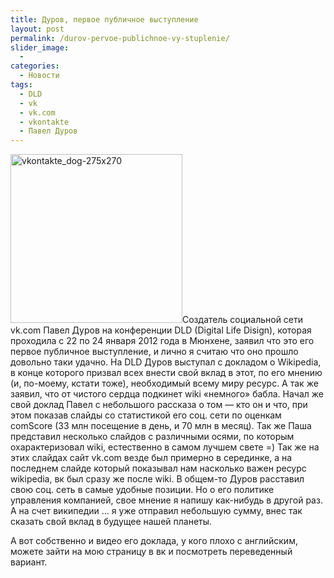 ```yaml
---
title: Дуров, первое публичное выступление
layout: post
permalink: /durov-pervoe-publichnoe-vy-stuplenie/
slider_image:
  - 
categories:
  - Новости
tags:
  - DLD
  - vk
  - vk.com
  - vkontakte
  - Павел Дуров
---
```

<a href="http://res.cloudinary.com/doam-ru/image/upload/v1409069992/vkontakte_dog-275x270_d4we1a.png" rel="lightbox[303]" title="vkontakte_dog-275x270"><img class="alignleft size-full wp-image-772" src="http://res.cloudinary.com/doam-ru/image/upload/v1409069992/vkontakte_dog-275x270_d4we1a.png" alt="vkontakte_dog-275x270" width="275" height="270" /></a>Создатель социальной сети vk.com Павел Дуров на конференции DLD (Digital Life Disign), которая проходила с 22 по 24 января 2012 года в Мюнхене, заявил что это его первое публичное выступление, и лично я считаю что оно прошло довольно таки удачно. На DLD Дуров выступал с докладом о Wikipedia, в конце которого призвал всех внести свой вклад в этот, по его мнению (и, по-моему, кстати тоже), необходимый всему миру ресурс. А так же заявил, что от чистого сердца подкинет wiki &#171;немного&#187; бабла. <!--more--> Начал же свой доклад Павел с небольшого рассказа о том &#8212; кто он и что, при этом показав слайды со статистикой его соц. сети по оценкам comScore (33 млн посещение в день, и 70 млн в месяц). Так же Паша представил несколько слайдов с различными осями, по которым охарактеризовал wiki, естественно в самом лучшем свете =) Так же на этих слайдах сайт vk.com везде был примерно в серединке, а на последнем слайде который показывал нам насколько важен ресурс wikipedia, вк был сразу же после wiki. В общем-то Дуров расставил свою соц. сеть в самые удобные позиции. Но о его политике управления компанией, свое мнение я напишу как-нибудь в другой раз. А на счет википедии &#8230; я уже отправил небольшую сумму, внес так сказать свой вклад в будущее нашей планеты.

  
А вот собственно и видео его доклада, у кого плохо с английским, можете зайти на мою страницу в вк и посмотреть переведенный вариант.